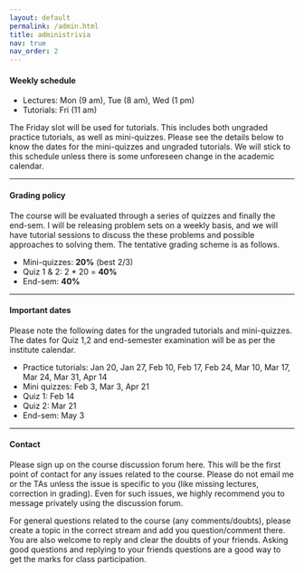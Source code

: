 ```yaml
---
layout: default
permalink: /admin.html
title: administrivia
nav: true
nav_order: 2
---
```


#### **Weekly schedule**

- Lectures: Mon (9 am), Tue (8 am), Wed (1 pm)
- Tutorials: Fri (11 am)

The Friday slot will be used for tutorials. This includes both ungraded practice tutorials, as well as mini-quizzes. Please see the details below to know the dates for the mini-quizzes and ungraded tutorials. We will stick to this schedule unless there is some unforeseen change in the academic calendar.

---

#### **Grading policy**

The course will be evaluated through a series of quizzes and finally the end-sem. I will be releasing problem sets on a weekly basis, and we will have tutorial sessions to discuss the these problems and possible approaches to solving them. The tentative grading scheme is as follows.
- Mini-quizzes: **20%** (best 2/3)
- Quiz 1 & 2: 2 * 20 = **40%**
- End-sem: **40%**

---

#### **Important dates**

Please note the following dates for the ungraded tutorials and mini-quizzes. The dates for Quiz 1,2 and end-semester examination will be as per the institute calendar.

- Practice tutorials: Jan 20, Jan 27, Feb 10, Feb 17, Feb 24, Mar 10, Mar 17, Mar 24, Mar 31, Apr 14
- Mini quizzes: Feb 3, Mar 3, Apr 21
- Quiz 1: Feb 14
- Quiz 2: Mar 21
- End-sem: May 3

---

#### **Contact**

Please sign up on the course discussion forum here. This will be the first point of contact for any issues related to the course. Please do not email me or the TAs unless the issue is specific to you (like missing lectures, correction in grading). Even for such issues, we highly recommend you to message privately using the discussion forum.

For general questions related to the course (any comments/doubts), please create a topic in the correct stream and add you question/comment there. You are also welcome to reply and clear the doubts of your friends. Asking good questions and replying to your friends questions are a good way to get the marks for class participation.
